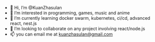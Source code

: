 - 👋 Hi, I’m @KuanZhasulan
- 👀 I’m interested in programming, games, music and anime
- 🌱 I’m currently learning docker swarm, kubernetes, ci/cd, advanced react, nest.js
- 💞️ I’m looking to collaborate on any project involving react/node.js
- 📫 you can email me at kuanzhasulan@gmail.com

<!---
KuanZhasulan/KuanZhasulan is a ✨ special ✨ repository because its `README.md` (this file) appears on your GitHub profile.
You can click the Preview link to take a look at your changes.
--->
